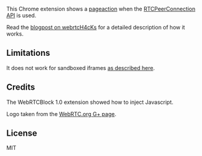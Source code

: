 This Chrome extension shows a [pageaction](https://developer.chrome.com/extensions/pageAction#method-show) when the [RTCPeerConnection API](http://w3c.github.io/webrtc-pc/) is used.

Read the [blogpost on webrtcH4cKs](https://webrtchacks.com/webrtc-notify/) for a detailed description of how it works.

## Limitations
It does not work for sandboxed iframes [as described here](https://github.com/diafygi/webrtc-ips/pull/8).

## Credits
The WebRTCBlock 1.0 extension showed how to inject Javascript.

Logo taken from the [WebRTC.org G+ page](https://plus.google.com/+WebRTCorg/posts).

## License
MIT
